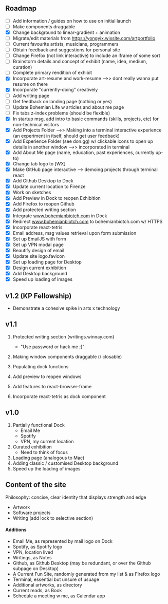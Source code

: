 ## Roadmap

- [ ] Add information / guides on how to use on initial launch
- [ ] Make components draggable
- [x] Change background to linear-gradient + animation
- [ ] Migrate/edit materials from https://yongyix.wixsite.com/artportfolio
- [ ] Current favourite artists, musicians, programmers
- [ ] Obtain feedback and suggestions for personal site
- [ ] Change Firefox (not link interactive) to include an iframe of some sort
- [ ] Brainstorm details and concept of exhibit (name, idea, medium, curation)
- [ ] Complete primary rendition of exhibit
- [x] Incorporate art-resume and work-resume -->> dont really wanna put resume on there
- [x] Incorporate "currently-doing" creatively
- [ ] Add writing page
- [ ] Get feedback on landing page (nothing or yes)
- [ ] Update Bohemian Life w articles and about me page
- [ ] Fix tabs z-index problems (should be flexible)
- [x] In startup msg, add intro to basic commands (skills, projects, etc) for non-technical visitors
- [x] Add Projects Folder -->> Making into a terminal interactive experience (an experiment in itself, should get user feedback)
- [x] Add Experience Folder (see don.gg) w/ clickable icons to open up details in another window -->> incorporated in terminal
- [x] Add About Me page (name, education, past experiences, currently up-to)
- [x] Change tab logo to [WX]
- [x] Make GitHub page interactive --> demoing projects through terminal react
- [x] Add Github Desktop to Dock
- [x] Update current location to Firenze
- [x] Work on sketches
- [x] Add Preview in Dock to reopen Exhibition
- [x] Add Firefox to reopen Github
- [x] Add protected writing section
- [x] Integrate www.bohemianbiotch.com in Dock
- [x] Redirect www.bohemianbiotch.com to bohemianbiotch.com w/ HTTPS
- [x] Incorporate react-tetris
- [x] Email address, msg values retrieval upon form submission
- [x] Set up EmailJS with form
- [x] Set up VPN modal page
- [x] Beautify design of email
- [x] Update site logo.favicon
- [x] Set up loading page for Desktop
- [x] Design current exhibition
- [x] Add Desktop background
- [x] Speed up loading of images

## v1.2 (KP Fellowship)

- Demonstrate a cohesive spike in arts x technology

## v1.1

1. Protected writing section (writings.winnay.com)

   - "Use password or hack me ;]"

2. Making window components draggable (/ closable)
3. Populating dock functions
4. Add preview to reopen windows
5. Add features to react-browser-frame
6. Incorporate react-tetris as dock component

## v1.0

1. Partially functional Dock
   - Email Me
   - Spotify
   - VPN, my current location
2. Curated exhibition
   - Need to think of focus
3. Loading page (analogous to Mac)
4. Adding classic / customised Desktop background
5. Speed up the loading of images

## Content of the site

Philosophy: concise, clear identity that displays strength and edge

- Artwork
- Software projects
- Writing (add lock to selective section)

#### Additions

- Email Me, as represented by mail logo on Dock
- Spotify, as Spotify logo
- VPN, location lived
- Writings, as Notes
- Github, as Github Desktop (may be redundant, or over the Github subpage on Desktop)
- A Current Fun Site, randomly generated from my list & as Firefox logo
- Terminal, essential but unsure of usuage
- Additional artworks, as directory
- Current reads, as Book
- Schedule a meeting w me, as Calendar app
